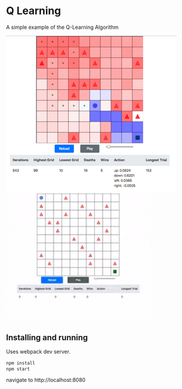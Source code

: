 # Q Learning
A simple example of the Q-Learning Algorithm

<img src="https://raw.githubusercontent.com/zackpudil/simple-q-learning/master/screenshot.png" width="465" /> <img src="https://raw.githubusercontent.com/zackpudil/simple-q-learning/master/screencap.gif" width="400" />

## Installing and running
Uses webpack dev server.
```
npm install
npm start
```
navigate to http://localhost:8080

